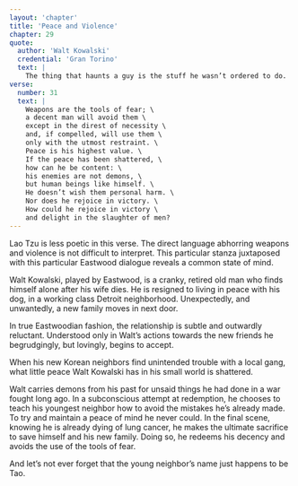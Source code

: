 ```yaml
---
layout: 'chapter'
title: 'Peace and Violence'
chapter: 29
quote:
  author: 'Walt Kowalski'
  credential: 'Gran Torino'
  text: |
    The thing that haunts a guy is the stuff he wasn’t ordered to do.
verse:
  number: 31
  text: |
    Weapons are the tools of fear; \
    a decent man will avoid them \
    except in the direst of necessity \
    and, if compelled, will use them \
    only with the utmost restraint. \
    Peace is his highest value. \
    If the peace has been shattered, \
    how can he be content: \
    his enemies are not demons, \
    but human beings like himself. \
    He doesn’t wish them personal harm. \
    Nor does he rejoice in victory. \
    How could he rejoice in victory \
    and delight in the slaughter of men?
---
```


Lao Tzu is less poetic in this verse.
The direct language abhorring weapons and violence is not
difficult to interpret.
This particular stanza juxtaposed with this particular
Eastwood dialogue reveals a common state of mind.

Walt Kowalski, played by Eastwood, is a cranky,
retired old man who finds himself alone after his wife dies.
He is resigned to living in peace with his dog,
in a working class Detroit neighborhood.
Unexpectedly, and unwantedly, a new family moves in next door.

In true Eastwoodian fashion,
the relationship is subtle and outwardly reluctant.
Understood only in Walt’s actions towards the new friends he begrudgingly,
but lovingly, begins to accept.

When his new Korean neighbors find unintended trouble with a local gang,
what little peace Walt Kowalski has in his small world is shattered.

Walt carries demons from his past for unsaid things he had
done in a war fought long ago. In a subconscious attempt at redemption,
he chooses to teach his youngest neighbor how to avoid the
mistakes he’s already made.
To try and maintain a peace of mind he never could.
In the final scene, knowing he is already dying of lung cancer,
he makes the ultimate sacrifice to save himself and his new family.
Doing so, he redeems his decency and avoids the use of the tools of fear.

And let’s not ever forget that the
young neighbor’s name just happens to be Tao.
